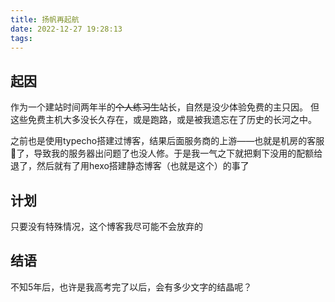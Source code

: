 ```yaml
---
title: 扬帆再起航
date: 2022-12-27 19:28:13
tags:
---
```

## 起因
作为一个建站时间两年半的~~个人练习生~~站长，自然是没少体验免费的主只因。
但这些免费主机大多没长久存在，或是跑路，或是被我遗忘在了历史的长河之中。

之前也是使用typecho搭建过博客，结果后面服务商的上游——也就是机房的客服🐏了，导致我的服务器出问题了也没人修。于是我一气之下就把剩下没用的配额给退了，然后就有了用hexo搭建静态博客（也就是这个）的事了

## 计划
只要没有特殊情况，这个博客我尽可能不会放弃的

## 结语
不知5年后，也许是我高考完了以后，会有多少文字的结晶呢？
